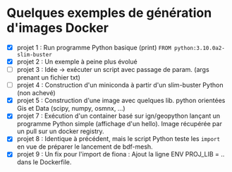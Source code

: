# Quelques exemples de génération d'images Docker

  - [x] projet 1 : Run programme Python basique (print)
              `FROM python:3.10.0a2-slim-buster`
  - [x] projet 2 : Un exemple à peine plus évolué 
  - [ ] projet 3 : Idée -> exécuter un script avec passage de param. (args prenant un fichier txt)
  - [ ] projet 4 : Construction d'un miniconda à partir d'un slim-buster Python (non achevé)
  - [x] projet 5 : Construction d'une image avec quelques lib. python orientées Gis et Data (scipy, numpy, osmnx, ...)
  - [x] projet 7 : Exécution d'un container basé sur ign/geopython lançant un programme Python simple (affichage d'un hello). Image récupérée par un pull sur un docker registry.
  - [x] projet 8 : Identique à précédent, mais le script Python teste les `import` en vue de préparer le lancement de bdf-mesh.
  - [x] projet 9 : Un fix pour l'import de fiona : Ajout la ligne ENV PROJ_LIB = .. dans le Dockerfile.
